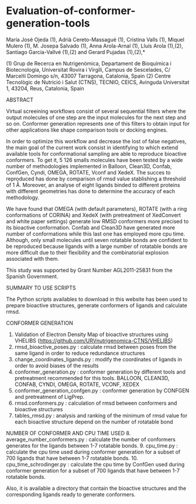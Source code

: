 Evaluation-of-conformer-generation-tools
========================================

María José Ojeda (1), Adrià Cereto-Massagué (1), Cristina Valls (1), Miquel Mulero (1), M. Josepa Salvado (1), Anna Arola-Arnal (1), Lluís Arola (1),(2), Santiago Garcia-Vallvé (1),(2) and Gerard Pujadas (1),(2),*

(1) Grup de Recerca en Nutrigenòmica, Departament de Bioquímica i Biotecnologia, Universitat Rovira i Virgili, Campus de Sescelades, C/ Marceŀlí Domingo s/n, 43007 Tarragona, Catalonia, Spain
(2) Centre Tecnològic de Nutrició i Salut (CTNS), TECNIO, CEICS, Avinguda Universitat 1, 43204, Reus, Catalonia, Spain

ABSTRACT

Virtual screeining workflows consist of several sequential filters where the output molecules of one step are the input molecules for the next step and so on. Conformer generation represents one of this filters to obtain input for other applications like shape comparison tools or docking engines. 

In order to optimize this workflow and decrease the lost of false negatives, the main goal of the current work consist in identifying to which extend available tools for conformational sampling are able to reproduce bioactive conformers. To get it, 5 126 smalls molecules have been tested by a wide number of methodologies implemented in Balloon, Clean3D, Confab, ConfGen, Cyndi, OMEGA, ROTATE, Vconf and XedeX. The succes to reproduced has done by comparison of rmsd value stablishing a threshold of 1 Å. Moreover, an analyse of eight ligands binded to different proteins with different geometries has done to determine the accuracy of each methodology. 

We have found that OMEGA (with default parameters), ROTATE (with a ring conformations of CORINA) and XedeX (with pretreatment of XedConvert and white paper settings) generate low RMSD conformers more precised to its bioactive conformation. Confab and Clean3D have generated more number of conformations while this last one has employed more cpu time. Although, only small molecules until seven rotatable bonds are confident to be reproduced because ligands with a large number of rotatable bonds are more difficult due to their flexibility and the combinatorial explosion associated with them.

This study was supported by Grant Number AGL2011-25831 from the Spanish Government. 

SUMMARY TO USE SCRIPTS

The Python scripts availables to download in this website has been used to prepare bioactive structures, generate conformers of ligands and calculate rmsd. 

CONFORMER GENERATION
1. Validation of Electron Density Map of bioactive structures using VHELIBS (https://github.com/URVnutrigenomica-CTNS/VHELIBS)
2. rmsd_bioactive_poses.py : calculate rmsd between poses from the same ligand in order to reduce redundance structures
3. change_coordinates_ligands.py : modify the coordinates of ligands in order to avoid biases of the results
4. conformer_generation.py : conformer generation by different tools and pretreatment recommended for this tools. BALLOON, CLEAN3D, CONFAB, CYNDI, OMEGA, ROTATE, VCONF, XEDEX
5. conformer_generation_confgen.py : conformer generation by CONFGEN and pretreatment of LigPrep.
6. rmsd.conformers.py  : calculation of rmsd between conformers and bioactive structures
7. tables_rmsd.py  :  analysis and ranking of the minimum of rmsd value for each bioactive structure depend on the number of rotatable bond

NUMBER OF CONFORMER AND CPU TIME USED
8. average_number_conformers.py  : calculate the number of conformers generates for the ligands between 1-7 rotatable bonds. 
9. cpu_time.py  : calculate the cpu time used during conformer generation for a subset of 700 ligands that have between 1-7 rotatable bonds. 
10. cpu_time_schrodinger.py  : calculate the cpu time by ConfGen used during conformer generation for a subset of 700 ligands that have between 1-7 rotatable bonds. 

Also, it is available a directory that contain the bioactive structures and the corresponding ligands ready to generate conformers. 
